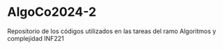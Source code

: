 # AlgoCo2024-2
Repositorio de los códigos utilizados en las tareas del ramo Algoritmos y complejidad INF221 
